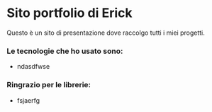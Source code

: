 # Sito portfolio di Erick

Questo è un sito di presentazione dove raccolgo tutti i miei progetti.

### Le tecnologie che ho usato sono: 
- ndasdfwse

### Ringrazio per le librerie:
- fsjaerfg
